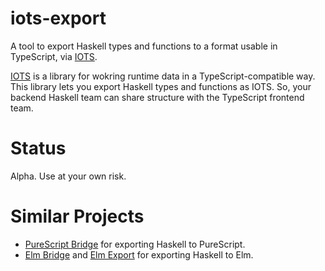 # iots-export

A tool to export Haskell types and functions to a format usable in TypeScript,
via [IOTS][iots].

[IOTS][iots] is a library for wokring runtime data in a
TypeScript-compatible way. This library lets you export Haskell types
and functions as IOTS. So, your backend Haskell team can share
structure with the TypeScript frontend team.

# Status

Alpha. Use at your own risk.

[iots]: https://github.com/gcanti/io-ts

# Similar Projects

* [PureScript Bridge](http://hackage.haskell.org/package/purescript-bridge) for exporting Haskell to PureScript.
* [Elm Bridge](http://hackage.haskell.org/package/elm-bridge) and [Elm Export](https://github.com/krisajenkins/elm-export) for exporting Haskell to Elm.
